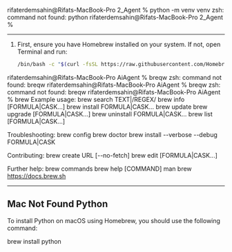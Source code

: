 rifaterdemsahin@Rifats-MacBook-Pro 2_Agent % python -m venv venv
zsh: command not found: python
rifaterdemsahin@Rifats-MacBook-Pro 2_Agent % 

---

1. First, ensure you have Homebrew installed on your system. If not, open Terminal and run:
   ```bash
   /bin/bash -c "$(curl -fsSL https://raw.githubusercontent.com/Homebrew/install/HEAD/install.sh)"


rifaterdemsahin@Rifats-MacBook-Pro AiAgent % breqw
zsh: command not found: breqw
rifaterdemsahin@Rifats-MacBook-Pro AiAgent % breqw
zsh: command not found: breqw
rifaterdemsahin@Rifats-MacBook-Pro AiAgent % brew
Example usage:
  brew search TEXT|/REGEX/
  brew info [FORMULA|CASK...]
  brew install FORMULA|CASK...
  brew update
  brew upgrade [FORMULA|CASK...]
  brew uninstall FORMULA|CASK...
  brew list [FORMULA|CASK...]

Troubleshooting:
  brew config
  brew doctor
  brew install --verbose --debug FORMULA|CASK

Contributing:
  brew create URL [--no-fetch]
  brew edit [FORMULA|CASK...]

Further help:
  brew commands
  brew help [COMMAND]
  man brew
  https://docs.brew.sh

  ---

  ## Mac Not Found Python

To install Python on macOS using Homebrew, you should use the following command:

brew install python

